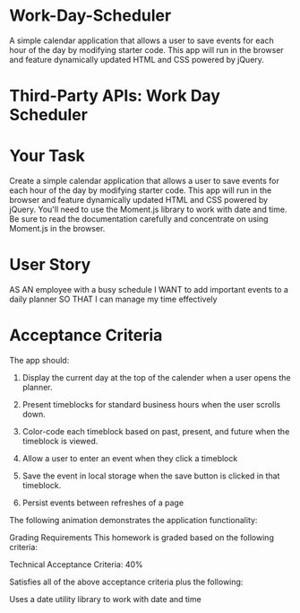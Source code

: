 # Work-Day-Scheduler
A simple calendar application that allows a user to save events for each hour of the day by modifying starter code. This app will run in the browser and feature dynamically updated HTML and CSS powered by jQuery.

# Third-Party APIs: Work Day Scheduler

# Your Task
Create a simple calendar application that allows a user to save events for each hour of the day by modifying starter code. This app will run in the browser and feature dynamically updated HTML and CSS powered by jQuery.
You'll need to use the Moment.js library to work with date and time. Be sure to read the documentation carefully and concentrate on using Moment.js in the browser.

# User Story

AS AN employee with a busy schedule
I WANT to add important events to a daily planner
SO THAT I can manage my time effectively



# Acceptance Criteria
The app should:


1. Display the current day at the top of the calender when a user opens the planner.


2. Present timeblocks for standard business hours when the user scrolls down.


3. Color-code each timeblock based on past, present, and future when the timeblock is viewed.


4. Allow a user to enter an event when they click a timeblock


5. Save the event in local storage when the save button is clicked in that timeblock.


6. Persist events between refreshes of a page


The following animation demonstrates the application functionality:


Grading Requirements
This homework is graded based on the following criteria:

Technical Acceptance Criteria: 40%


Satisfies all of the above acceptance criteria plus the following:

Uses a date utility library to work with date and time
